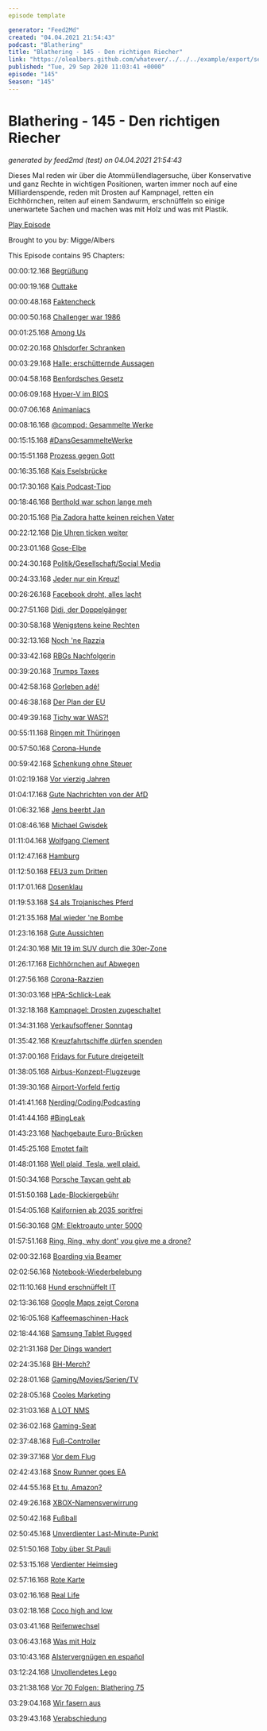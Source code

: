 ```yaml
---
episode template

generator: "Feed2Md"
created: "04.04.2021 21:54:43"
podcast: "Blathering"
title: "Blathering - 145 - Den richtigen Riecher"
link: "https://olealbers.github.com/whatever/../../../example/export/seasons/5/2020/9/Blathering - 145 - Den richtigen Riecher.md"
published: "Tue, 29 Sep 2020 11:03:41 +0000"
episode: "145"
Season: "145"
---
```


# Blathering - 145 - Den richtigen Riecher
_generated by feed2md (test) on 04.04.2021 21:54:43_

Dieses Mal reden wir über die Atommüllendlagersuche, über Konservative und ganz Rechte in wichtigen Positionen, warten immer noch auf eine Milliardenspende, reden mit Drosten auf Kampnagel, retten ein Eichhörnchen, reiten auf einem Sandwurm, erschnüffeln so einige unerwartete Sachen und machen was mit Holz und was mit Plastik.

[Play Episode](https://www.blathering.de/podlove/file/1346/s/feed/c/mp3/blathering_145.mp3)

Brought to you by: Migge/Albers

This Episode contains 95 Chapters:


00:00:12.168 [Begrüßung]()

00:00:19.168 [Outtake](https://twitter.com/blathering_pod/status/1308293455609643009)

00:00:48.168 [Faktencheck]()

00:00:50.168 [Challenger war 1986](https://de.wikipedia.org/wiki/STS-51-L)

00:01:25.168 [Among Us](https://www.golem.de/news/innersloth-among-us-wird-ausgebaut-und-teil-2-ist-abgesagt-2009-151087.html)

00:02:20.168 [Ohlsdorfer Schranken](https://twitter.com/stammtischphilo/status/1308832124972216321)

00:03:29.168 [Halle: erschütternde Aussagen](https://threadreaderapp.com/thread/1308674212744359937.html)

00:04:58.168 [Benfordsches Gesetz](https://de.wikipedia.org/wiki/Benfordsches_Gesetz)

00:06:09.168 [Hyper-V im BIOS](https://techcommunity.microsoft.com/t5/itops-talk-blog/step-by-step-enabling-hyper-v-for-use-on-windows-10/ba-p/267945)

00:07:06.168 [Animaniacs](https://de.wikipedia.org/wiki/Animaniacs)

00:08:16.168 [@compod: Gesammelte Werke](https://twitter.com/search?q=(from%3Acompod)%20(%40blathering_pod)%20until%3A2020-09-29%20since%3A2020-09-21&src=typed_query&f=live)

00:15:15.168 [#DansGesammelteWerke](https://twitter.com/search?q=(from%3Aevildanwallace)%20(%40blathering_pod)%20until%3A2020-09-29%20since%3A2020-09-21&src=typed_query&f=live)

00:15:51.168 [Prozess gegen Gott](https://bnn.de/nachrichten/politik/prozess-gegen-bundestags-hacker-beginnt-der-angriff-aus-dem-kinderzimmer-und-seine-folgen)

00:16:35.168 [Kais Eselsbrücke](https://pluspora.com/posts/438ec380ded9013861ab101b0e91c357#169038f0e1210138e855005056264835)

00:17:30.168 [Kais Podcast-Tipp](https://podcast.hpi.de/?name=2020-09-16_20hpi_folge_35_meinelbizer.mp3)

00:18:46.168 [Berthold war schon lange meh](https://twitter.com/marteimer/status/1309383011675394048)

00:20:15.168 [Pia Zadora hatte keinen reichen Vater](https://de.wikipedia.org/wiki/Pia_Zadora)

00:22:12.168 [Die Uhren ticken weiter](https://www.heise.de/news/US-Richter-stoppt-TikTok-Verbot-4913620.html)

00:23:01.168 [Gose-Elbe](https://de.wikipedia.org/wiki/Gose_Elbe)

00:24:30.168 [Politik/Gesellschaft/Social Media]()

00:24:33.168 [Jeder nur ein Kreuz!](https://www.tagesschau.de/inland/verdienstkreuz-drosten-101.html)

00:26:26.168 [Facebook droht, alles lacht](https://futurezone.at/netzpolitik/facebook-droht-mit-rueckzug-aus-europa/401039810)

00:27:51.168 [Didi, der Doppelgänger](https://twitter.com/tmigge/status/1308377417527037955)

00:30:58.168 [Wenigstens keine Rechten](https://www.spiegel.de/panorama/justiz/muenchen-grossangelegte-drogenrazzia-gegen-mehr-als-20-polizisten-a-30e1f772-e632-416d-97d9-8622ab1dcfc8)

00:32:13.168 [Noch 'ne Razzia](https://taz.de/Razzien-in-der-Fleischindustrie/!5711823/)

00:33:42.168 [RBGs Nachfolgerin](https://www.dailyposter.com/p/likely-trump-scotus-pick-worked-to)

00:39:20.168 [Trumps Taxes](https://taz.de/Steuerzahlungen-des-US-Praesidenten/!5716881/)

00:42:58.168 [Gorleben adé!](https://taz.de/Zwischenbericht-fuer-Atomendlager/!5716898/)

00:46:38.168 [Der Plan der EU](https://taz.de/Von-der-Leyen-legt-Migrationspakt-vor/!5711756/)

00:49:39.168 [Tichy war WAS?!](https://www.spiegel.de/wirtschaft/roland-tichy-gibt-leitung-der-ludwig-erhard-stiftung-auf-a-84ae58e4-3cc4-4e1f-911d-9bc4dfad2274)

00:55:11.168 [Ringen mit Thüringen](https://www.spiegel.de/politik/deutschland/afd-stadtratsvorsitzender-in-gera-und-keiner-will-s-gewesen-sein-a-126bb507-d6c4-4822-bab3-8ebc68d9941a)

00:57:50.168 [Corona-Hunde](https://www.n-tv.de/panorama/Corona-Hunde-sind-in-Helsinki-im-Einsatz-article22057281.html)

00:59:42.168 [Schenkung ohne Steuer](https://threadreaderapp.com/thread/1309534701946908674.html)

01:02:19.168 [Vor vierzig Jahren](https://www.deutschlandfunknova.de/beitrag/rechtsterrorismus-1980-anschlag-auf-das-muenchner-oktoberfest)

01:04:17.168 [Gute Nachrichten von der AfD](https://taz.de/Die-AfD-zerlegt-sich/!5714788/)

01:06:32.168 [Jens beerbt Jan](https://www.tagesschau.de/inland/jan-hofer-101.html)

01:08:46.168 [Michael Gwisdek](https://de.wikipedia.org/wiki/Michael_Gwisdek)

01:11:04.168 [Wolfgang Clement](https://de.wikipedia.org/wiki/Wolfgang_Clement)

01:12:47.168 [Hamburg]()

01:12:50.168 [FEU3 zum Dritten](https://www.ndr.de/nachrichten/hamburg/Mehrere-Bootshallen-brennen-in-Winterhude-nieder,feuer4900.html)

01:17:01.168 [Dosenklau](https://twitter.com/carobeese/status/1308163837502291969)

01:19:53.168 [S4 als Trojanisches Pferd](https://www.ndr.de/fernsehen/sendungen/hamburg_journal/Bahntrasse-Reaktionen-zur-drohenden-Enteignung,hamj100398.html)

01:21:35.168 [Mal wieder 'ne Bombe](https://www.ndr.de/nachrichten/hamburg/Blindgaenger-entschaerft-A7-wieder-freigegeben,blindgaenger350.html)

01:23:16.168 [Gute Aussichten](https://www.planetarium-hamburg.de/de/ueber-uns/planetarium-hamburg/aussichtsplattform)

01:24:30.168 [Mit 19 im SUV durch die 30er-Zone](https://www.ndr.de/nachrichten/hamburg/Altona-Frau-nach-Unfall-schwer-verletzt,unfall15116.html)

01:26:17.168 [Eichhörnchen auf Abwegen](https://www.ndr.de/nachrichten/hamburg/Feuerwehr-befreit-Eichhoernchen,hamj100486.html)

01:27:56.168 [Corona-Razzien](https://www.ndr.de/nachrichten/hamburg/coronavirus/Corona-Auflagen-Bars-muessen-nach-Razzia-schliessen,coronarazzia100.html)

01:30:03.168 [HPA-Schlick-Leak](https://www.ndr.de/fernsehen/sendungen/hamburg_journal/Elbvertiefung-Schlick-koennte-Fahrrinne-verflachen,hamj100454.html)

01:32:18.168 [Kampnagel: Drosten zugeschaltet](https://www.ndr.de/fernsehen/sendungen/hamburg_journal/Speed-Dating-mit-Christian-Drosten-auf-Kampnagel,hamj100568.html)

01:34:31.168 [Verkaufsoffener Sonntag](https://www.ndr.de/fernsehen/sendungen/hamburg_journal/Verkaufsoffener-Sonntag-im-Zeichen-des-Filmfests,hamj100582.html)

01:35:42.168 [Kreuzfahrtschiffe dürfen spenden](https://www.ndr.de/fernsehen/sendungen/hamburg_journal_1800/Lebensmittelspenden-von-Kreuzfahrtschiffen,hamj100546.html)

01:37:00.168 [Fridays for Future dreigeteilt](https://hamburg1.de/nachrichten/46324/Fridays_for_Future_Demo_nun_doch_groesser.html)

01:38:05.168 [Airbus-Konzept-Flugzeuge](https://hamburg1.de/nachrichten/46282/Mit_emissionsfreien_Jets_in_die_Zukunft.html)

01:39:30.168 [Airport-Vorfeld fertig](https://hamburg1.de/nachrichten/46331/Flughafen_Hauptvorfeld_fertig_saniert.html)

01:41:41.168 [Nerding/Coding/Podcasting]()

01:41:44.168 [#BingLeak](https://www.zdnet.de/88382854/microsoft-sichert-ungeschuetzten-backend-server-seiner-suchmaschine-bing/)

01:43:23.168 [Nachgebaute Euro-Brücken](https://twitter.com/page_eco/status/1309490061243604993)

01:45:25.168 [Emotet failt](https://www.heise.de/news/Aufgepasst-Emotet-versteckt-sich-nun-in-passwortgeschuetzten-Archiven-4909712.html)

01:48:01.168 [Well plaid, Tesla, well plaid.](https://www.engadget.com/plaid-model-s-ev-200-mph-225209440.html)

01:50:34.168 [Porsche Taycan geht ab](https://www.golem.de/news/elektroauto-beliebter-als-verbrenner-taycan-ist-porsches-meistverkauftes-auto-2009-151073.html)

01:51:50.168 [Lade-Blockiergebühr](https://www.golem.de/news/keine-parkflaeche-blockiergebuehr-an-oeffentlichen-ladesaeulen-von-enbw-2009-151075.html)

01:54:05.168 [Kalifornien ab 2035 spritfrei](https://www.golem.de/news/umweltschutz-verbrennerverbot-ab-2035-in-kalifornien-2009-151103.html)

01:56:30.168 [GM: Elektroauto unter 5000](https://www.golem.de/news/hongguang-mini-elektroauto-fuer-5-000-euro-verkauft-sich-extrem-gut-2009-151135.html)

01:57:51.168 [Ring, Ring, why dont' you give me a drone?](https://edition.cnn.com/videos/business/2020/09/25/amazon-ring-indoor-drone-always-home-cam-zw-orig.cnn-business)

02:00:32.168 [Boarding via Beamer](https://www.sixteen-nine.net/2020/09/16/brazil-airline-using-floor-projections-to-speed-up-safe-boarding-at-airports/)

02:02:56.168 [Notebook-Wiederbelebung](https://twitter.com/stammtischphilo/status/1309850956222341121)

02:11:10.168 [Hund erschnüffelt IT](https://www.zdnet.de/88382946/polizeihund-erschnueffelt-usb-sticks/)

02:13:36.168 [Google Maps zeigt Corona](https://www.golem.de/news/risikogebiete-google-maps-kriegt-corona-layer-2009-151077.html)

02:16:05.168 [Kaffeemaschinen-Hack](https://arstechnica.com/information-technology/2020/09/how-a-hacker-turned-a-250-coffee-maker-into-ransom-machine/)

02:18:44.168 [Samsung Tablet Rugged](https://www.golem.de/news/galaxy-tab-active-3-samsung-praesentiert-widerstandsfaehiges-tablet-fuer-477-euro-2009-151147.html)

02:21:31.168 [Der Dings wandert](https://medium.com/@Aus_der_UBahn/fernwanderungsausr%C3%BCstungsgefl%C3%BCster-b2347041699a)

02:24:35.168 [BH-Merch?](https://trusted.de/spreadshirt-alternativen)

02:28:01.168 [Gaming/Movies/Serien/TV]()

02:28:05.168 [Cooles Marketing](https://twitter.com/GoodMarketingHQ/status/1308398851192164354)

02:31:03.168 [A LOT NMS](https://www.nomanssky.com/origins-update/)

02:36:02.168 [Gaming-Seat](https://twitter.com/stammtischphilo/status/1309919836445773824)

02:37:48.168 [Fuß-Controller](https://twitter.com/stammtischphilo/status/1309035489849212930)

02:39:37.168 [Vor dem Flug](https://twitter.com/stammtischphilo/status/1308815150418481154)

02:42:43.168 [Snow Runner goes EA](https://twitter.com/stammtischphilo/status/1309798113650061312)

02:44:55.168 [Et tu, Amazon?](https://www.theverge.com/2020/9/24/21451371/amazon-luna-cloud-gaming-service-twitch-alexa-controller)

02:49:26.168 [XBOX-Namensverwirrung](https://www.golem.de/news/microsoft-kaeufer-bestellen-versehentlich-die-falsche-xbox-mit-x-2009-151049.html)

02:50:42.168 [Fußball]()

02:50:45.168 [Unverdienter Last-Minute-Punkt](https://www.fcstpauli.com/news/der-fc-st-pauli-mit-remis-zum-ligastart-beim-vfl-bochum-2021/)

02:51:50.168 [Toby über St.Pauli](http://einschlafen-podcast.de/podcast/ep-474-fc-st-pauli-kader-und-goethe/)

02:53:15.168 [Verdienter Heimsieg](https://www.fcstpauli.com/news/der-fc-st-pauli-gewinnt-sein-heimspiel-gegen-heidenheim-2021/)

02:57:16.168 [Rote Karte](http://www.fussball.de/spiel/condor-3-stapelfeld-1/-/mandant/03/spiel/02C2486PRC000000VS5489B3VVGC642J#!/)

03:02:16.168 [Real Life]()

03:02:18.168 [Coco high and low](https://twitter.com/tmigge/status/1309120608878419969)

03:03:41.168 [Reifenwechsel](https://twitter.com/tmigge/status/1309858483022565376)

03:06:43.168 [Was mit Holz](https://twitter.com/stammtischphilo/status/1310152715574677511)

03:10:43.168 [Alstervergnügen en español](https://www.heymann-buecher.de/shop/article/43764351/ole_albers_una_jarana_torpedeada.html)

03:12:24.168 [Unvollendetes Lego](https://twitter.com/tmigge/status/1310138758071750659)

03:21:38.168 [Vor 70 Folgen: Blathering 75](https://www.blathering.de/2019/04/blathering-075-a-notre-dame-to-kill-for/)

03:29:04.168 [Wir fasern aus]()

03:29:43.168 [Verabschiedung]()


